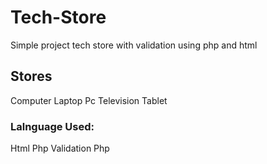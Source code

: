 # Tech-Store
Simple project tech store with validation using php and html 
## Stores 
Computer 
Laptop 
Pc 
Television 
Tablet
### Lalnguage Used:
Html 
Php 
Validation Php 
